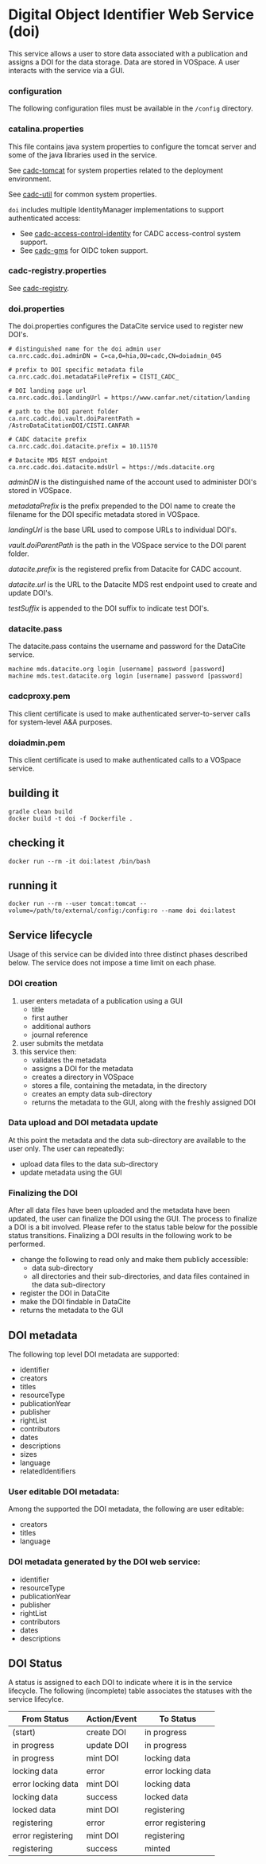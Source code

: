 # Digital Object Identifier Web Service (doi)

This service allows a user to store data associated with a publication and assigns a DOI for the data storage. Data are stored in VOSpace. A user interacts with the service via a GUI. 

### configuration
The following configuration files must be available in the `/config` directory.

### catalina.properties
This file contains java system properties to configure the tomcat server and some of the java libraries used in the service.

See <a href="https://github.com/opencadc/docker-base/tree/master/cadc-tomcat">cadc-tomcat</a>
for system properties related to the deployment environment.

See <a href="https://github.com/opencadc/core/tree/master/cadc-util">cadc-util</a> for common system properties.

`doi` includes multiple IdentityManager implementations to support authenticated access:
- See <a href="https://github.com/opencadc/ac/tree/master/cadc-access-control-identity">cadc-access-control-identity</a> for CADC access-control system support.
- See <a href="https://github.com/opencadc/ac/tree/master/cadc-gms">cadc-gms</a> for OIDC token support.

### cadc-registry.properties
See <a href="https://github.com/opencadc/reg/tree/master/cadc-registry">cadc-registry</a>.

### doi.properties
The doi.properties configures the DataCite service used to register new DOI's.

```
# distinguished name for the doi admin user
ca.nrc.cadc.doi.adminDN = C=ca,O=hia,OU=cadc,CN=doiadmin_045

# prefix to DOI specific metadata file
ca.nrc.cadc.doi.metadataFilePrefix = CISTI_CADC_
 
# DOI landing page url
ca.nrc.cadc.doi.landingUrl = https://www.canfar.net/citation/landing

# path to the DOI parent folder
ca.nrc.cadc.doi.vault.doiParentPath = /AstroDataCitationDOI/CISTI.CANFAR

# CADC datacite prefix
ca.nrc.cadc.doi.datacite.prefix = 10.11570

# Datacite MDS REST endpoint
ca.nrc.cadc.doi.datacite.mdsUrl = https://mds.datacite.org

```
_adminDN_ is the distinguished name of the account used to administer DOI's stored in VOSpace.

_metadataPrefix_ is the prefix prepended to the DOI name to create the filename for the DOI specific metadata stored in VOSpace.

_landingUrl_ is the base URL used to compose URLs to individual DOI's.

_vault.doiParentPath_ is the path in the VOSpace service to the DOI parent folder.

_datacite.prefix_ is the registered prefix from Datacite for CADC account.

_datacite.url_ is the URL to the Datacite MDS rest endpoint used to create and update DOI's.

_testSuffix_ is appended to the DOI suffix to indicate test DOI's.



### datacite.pass
The datacite.pass contains the username and password for the DataCite service.

```
machine mds.datacite.org login [username] password [password]
machine mds.test.datacite.org login [username] password [password]
```

### cadcproxy.pem
This client certificate is used to make authenticated server-to-server calls for system-level A&A purposes.

### doiadmin.pem
This client certificate is used to make authenticated calls to a VOSpace service.

## building it
```
gradle clean build
docker build -t doi -f Dockerfile .
```

## checking it
```
docker run --rm -it doi:latest /bin/bash
```

## running it
```
docker run --rm --user tomcat:tomcat --volume=/path/to/external/config:/config:ro --name doi doi:latest
```

## Service lifecycle
Usage of this service can be divided into three distinct phases described below. The service does not impose a time limit on each phase.

### DOI creation
1. user enters metadata of a publication using a GUI
   - title
   - first auther
   - additional authors
   - journal reference
2. user submits the metdata
3. this service then:
   - validates the metadata 
   - assigns a DOI for the metadata 
   - creates a directory in VOSpace
   - stores a file, containing the metadata, in the directory
   - creates an empty data sub-directory
   - returns the metadata to the GUI, along with the freshly assigned DOI

### Data upload and DOI metadata update
At this point the metadata and the data sub-directory are available to the user only. The user can repeatedly:
  - upload data files to the data sub-directory
  - update metadata using the GUI

### Finalizing the DOI
After all data files have been uploaded and the metadata have been updated, the user can finalize the DOI using the GUI. The process to finalize a DOI is a bit involved. Please refer to the status table below for the possible status transitions. Finalizing a DOI results in the following work to be performed.
  - change the following to read only and make them publicly accessible:
    - data sub-directory
    - all directories and their sub-directories, and data files contained in the data sub-directory
  - register the DOI in DataCite
  - make the DOI findable in DataCite
  - returns the metadata to the GUI
   
## DOI metadata
The following top level DOI metadata are supported:
  - identifier
  - creators
  - titles
  - resourceType
  - publicationYear
  - publisher
  - rightList
  - contributors
  - dates
  - descriptions
  - sizes
  - language 
  - relatedIdentifiers 

### User editable DOI metadata:
Among the supported the DOI metadata, the following are user editable:
  - creators
  - titles
  - language 

### DOI metadata generated by the DOI web service:
  - identifier
  - resourceType
  - publicationYear
  - publisher
  - rightList
  - contributors
  - dates
  - descriptions

## DOI Status
A status is assigned to each DOI to indicate where it is in the service lifecycle. The following (incomplete) table associates the statuses with the service lifecylce.

 From Status        |  Action/Event  |  To Status
--------------------|----------------|--------------------
  (start)           | create DOI     | in progress
 in progress        | update DOI     | in progress
 in progress        | mint   DOI     | locking data
 locking data       | error          | error locking data
 error locking data | mint   DOI     | locking data
 locking data       | success        | locked data
 locked data        | mint   DOI     | registering
 registering        | error          | error registering
 error registering  | mint   DOI     | registering
 registering        | success        | minted
